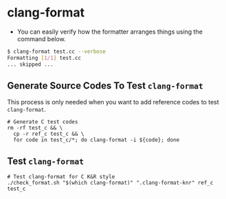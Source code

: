 # clang-format

- You can easily verify how the formatter arranges things using the command below.

```sh
$ clang-format test.cc --verbose
Formatting [1/1] test.cc
... skipped ...
```

## Generate Source Codes To Test `clang-format`

This process is only needed when you want to add reference codes to test `clang-format`.

```shell
# Generate C test codes
rm -rf test_c && \
  cp -r ref_c test_c && \
  for code in test_c/*; do clang-format -i ${code}; done
```

## Test `clang-format`

```shell
# Test clang-format for C K&R style
./check_format.sh "$(which clang-format)" ".clang-format-knr" ref_c test_c
```
